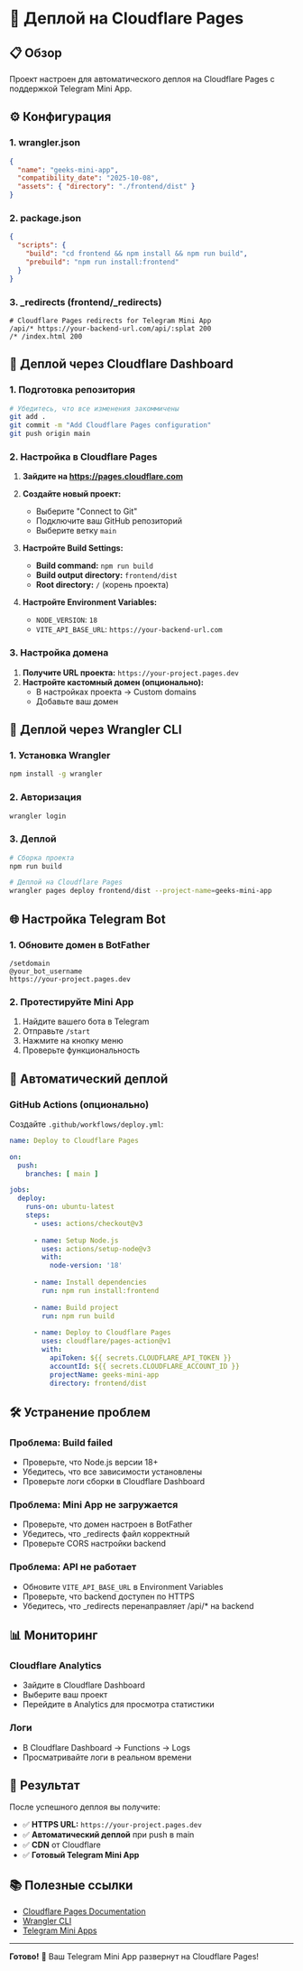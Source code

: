 # 🚀 Деплой на Cloudflare Pages

## 📋 Обзор

Проект настроен для автоматического деплоя на Cloudflare Pages с поддержкой Telegram Mini App.

## ⚙️ Конфигурация

### 1. wrangler.json
```json
{
  "name": "geeks-mini-app",
  "compatibility_date": "2025-10-08",
  "assets": { "directory": "./frontend/dist" }
}
```

### 2. package.json
```json
{
  "scripts": {
    "build": "cd frontend && npm install && npm run build",
    "prebuild": "npm run install:frontend"
  }
}
```

### 3. _redirects (frontend/_redirects)
```
# Cloudflare Pages redirects for Telegram Mini App
/api/* https://your-backend-url.com/api/:splat 200
/* /index.html 200
```

## 🚀 Деплой через Cloudflare Dashboard

### 1. Подготовка репозитория
```bash
# Убедитесь, что все изменения закоммичены
git add .
git commit -m "Add Cloudflare Pages configuration"
git push origin main
```

### 2. Настройка в Cloudflare Pages

1. **Зайдите на https://pages.cloudflare.com**
2. **Создайте новый проект:**
   - Выберите "Connect to Git"
   - Подключите ваш GitHub репозиторий
   - Выберите ветку `main`

3. **Настройте Build Settings:**
   - **Build command:** `npm run build`
   - **Build output directory:** `frontend/dist`
   - **Root directory:** `/` (корень проекта)

4. **Настройте Environment Variables:**
   - `NODE_VERSION`: `18`
   - `VITE_API_BASE_URL`: `https://your-backend-url.com`

### 3. Настройка домена

1. **Получите URL проекта:** `https://your-project.pages.dev`
2. **Настройте кастомный домен (опционально):**
   - В настройках проекта → Custom domains
   - Добавьте ваш домен

## 🔧 Деплой через Wrangler CLI

### 1. Установка Wrangler
```bash
npm install -g wrangler
```

### 2. Авторизация
```bash
wrangler login
```

### 3. Деплой
```bash
# Сборка проекта
npm run build

# Деплой на Cloudflare Pages
wrangler pages deploy frontend/dist --project-name=geeks-mini-app
```

## 🌐 Настройка Telegram Bot

### 1. Обновите домен в BotFather
```
/setdomain
@your_bot_username
https://your-project.pages.dev
```

### 2. Протестируйте Mini App
1. Найдите вашего бота в Telegram
2. Отправьте `/start`
3. Нажмите на кнопку меню
4. Проверьте функциональность

## 🔄 Автоматический деплой

### GitHub Actions (опционально)
Создайте `.github/workflows/deploy.yml`:

```yaml
name: Deploy to Cloudflare Pages

on:
  push:
    branches: [ main ]

jobs:
  deploy:
    runs-on: ubuntu-latest
    steps:
      - uses: actions/checkout@v3
      
      - name: Setup Node.js
        uses: actions/setup-node@v3
        with:
          node-version: '18'
          
      - name: Install dependencies
        run: npm run install:frontend
        
      - name: Build project
        run: npm run build
        
      - name: Deploy to Cloudflare Pages
        uses: cloudflare/pages-action@v1
        with:
          apiToken: ${{ secrets.CLOUDFLARE_API_TOKEN }}
          accountId: ${{ secrets.CLOUDFLARE_ACCOUNT_ID }}
          projectName: geeks-mini-app
          directory: frontend/dist
```

## 🛠️ Устранение проблем

### Проблема: Build failed
- Проверьте, что Node.js версии 18+
- Убедитесь, что все зависимости установлены
- Проверьте логи сборки в Cloudflare Dashboard

### Проблема: Mini App не загружается
- Проверьте, что домен настроен в BotFather
- Убедитесь, что _redirects файл корректный
- Проверьте CORS настройки backend

### Проблема: API не работает
- Обновите `VITE_API_BASE_URL` в Environment Variables
- Проверьте, что backend доступен по HTTPS
- Убедитесь, что _redirects перенаправляет /api/* на backend

## 📊 Мониторинг

### Cloudflare Analytics
- Зайдите в Cloudflare Dashboard
- Выберите ваш проект
- Перейдите в Analytics для просмотра статистики

### Логи
- В Cloudflare Dashboard → Functions → Logs
- Просматривайте логи в реальном времени

## 🎯 Результат

После успешного деплоя вы получите:

- ✅ **HTTPS URL:** `https://your-project.pages.dev`
- ✅ **Автоматический деплой** при push в main
- ✅ **CDN** от Cloudflare
- ✅ **Готовый Telegram Mini App**

## 📚 Полезные ссылки

- [Cloudflare Pages Documentation](https://developers.cloudflare.com/pages/)
- [Wrangler CLI](https://developers.cloudflare.com/workers/wrangler/)
- [Telegram Mini Apps](https://core.telegram.org/bots/webapps)

---

**Готово!** 🎉 Ваш Telegram Mini App развернут на Cloudflare Pages!
